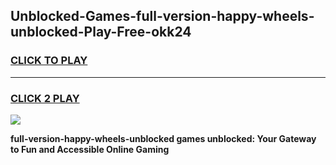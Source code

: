 
## Unblocked-Games-full-version-happy-wheels-unblocked-Play-Free-okk24
<h3>
<a href="https://premium76.site?title=full-version-happy-wheels-unblocked&ref=12A">CLICK TO PLAY</a></h3>
<hr>

<h3>
<a href="https://premium76.site?title=full-version-happy-wheels-unblocked&ref=12A">CLICK 2 PLAY</a>
  
</h3>

<a href="https://premium76.site?title=full-version-happy-wheels-unblocked&ref=12A"><img src="https://clearcache.store/games.png"></a>


**full-version-happy-wheels-unblocked games unblocked: Your Gateway to Fun and Accessible Online Gaming**
